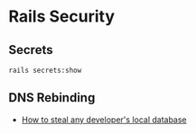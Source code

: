 # Rails Security

## Secrets

```
rails secrets:show
```

## DNS Rebinding

* [How to steal any developer's local database](http://bouk.co/blog/hacking-developers/)